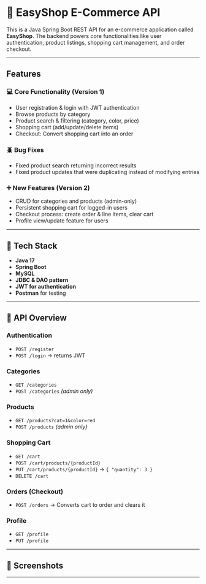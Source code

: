 # 🛒 EasyShop E-Commerce API

This is a Java Spring Boot REST API for an e-commerce application called **EasyShop**. The backend powers core functionalities like user authentication, product listings, shopping cart management, and order checkout.

---

## Features

### 💻 Core Functionality (Version 1)
-  User registration & login with JWT authentication
-  Browse products by category
-  Product search & filtering (category, color, price)
-  Shopping cart (add/update/delete items)
-  Checkout: Convert shopping cart into an order

### 🪲  Bug Fixes
- Fixed product search returning incorrect results
- Fixed product updates that were duplicating instead of modifying entries

### ➕ New Features (Version 2)
- CRUD for categories and products (admin-only)
- Persistent shopping cart for logged-in users
- Checkout process: create order & line items, clear cart
- Profile view/update feature for users

---

## 🧰 Tech Stack

- **Java 17**
- **Spring Boot**
- **MySQL**
- **JDBC & DAO pattern**
- **JWT for authentication**
- **Postman** for testing

---

## 🔄 API Overview

### Authentication
- `POST /register`
- `POST /login` → returns JWT

### Categories
- `GET /categories`
- `POST /categories` *(admin only)*

### Products
- `GET /products?cat=1&color=red`
- `POST /products` *(admin only)*

### Shopping Cart
- `GET /cart`
- `POST /cart/products/{productId}`
- `PUT /cart/products/{productId}` → `{ "quantity": 3 }`
- `DELETE /cart`

### Orders (Checkout)
- `POST /orders` → Converts cart to order and clears it

### Profile
- `GET /profile`
- `PUT /profile`

---

## 📸 Screenshots


---

